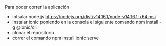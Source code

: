 Para poder correr la aplicación
- intsalar node.js
https://nodejs.org/dist/v14.16.1/node-v14.16.1-x64.msi
- Instalar ionic poniendo en la consola el siguiente comando
npm install -g @ionic/cli
- clonar el repositorio
- correr el comando 
npm install
ionic serve
